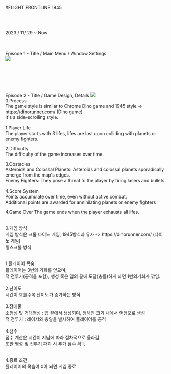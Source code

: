 #FLIGHT FRONTLINE 1945

</br></br>

2023 / 11/ 29 ~ Now
</br></br></br>




Episode 1 - Title / Main Menu / Window Settings</br>
<img src="https://github.com/opeak123/C-Console-game/blob/main/Flight%20Front%20Line%201945.png?raw=true">



</br></br></br></br>



Episode 2 - Title / Game Design, Details
<img src ="https://github.com/opeak123/C-Console-game/blob/main/Main%20Menu%201945.png?raw=true">
</br>
0.Process</br>
The game style is similar to Chrome Dino game and 1945 style -> https://dinorunner.com/ (Dino game)</br>
It's a side-scrolling style.</br>
</br>
1.Player Life</br>
The player starts with 3 lifes, lifes are lost upon colliding with planets or enemy fighters.</br>

2.Difficulty </br>
The difficulty of the game increases over time.</br>

3.Obstacles</br>
Asteroids and Colossal Planets: Asteroids and colossal planets sporadically emerge from the map's edges.</br>
Enemy Fighters: They pose a threat to the player by firing lasers and bullets.</br>
</br>
4.Score System</br>
Points accumulate over time, even without active combat.</br>
Additional points are awarded for annihilating planets or enemy fighters</br>

	
4.Game Over
The game ends when the player exhausts all lifes.

</br>
0.게임 방식</br>
게임 방식은 크롬 다이노 게임, 1945방식과 유사	-> https://dinorunner.com/ (다이노 게임)</br>
횡스크롤 방식</br></br>

1.플레이어 목숨</br>
플레이어는 3번의 기회를 얻으며, </br>
적 전투기(공격을 포함), 행성 혹은 맵의 끝에 도달(충돌)하게 되면 1번의기회가 깎임.</br>
</br>
2.난이도 </br>
시간이 흐를수록 난이도가 증가하는 방식</br>
</br>
3.장애물</br>
소행성 및 거대행성 : 맵 끝에서 생성되며, 정해진 크기 내에서 랜덤으로 생성</br>
적 전투기 : 레이저와 총알을 발사하여 플레이어를 공격</br>
</br>
4.점수 </br>
점수 계산은 시간이 지남에 따라 점차적으로 올라감.</br>
또한 행성 및 전투기 파괴 시 추가 점수 획득</br>

</br>
4.종료 조건</br>
플레이어의 목숨이 0이 되면 게임 종료</br>
